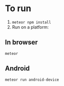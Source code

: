 # To run
1. `meteor npm install`
1. Run on a platform:

## In browser
`meteor`
## Android
`meteor run android-device`
